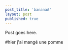 ```yaml
---
post_title: 'bananaA'
layout: post
published: true
---
```

  Post goes here.

#hier j'ai mangé une pomme